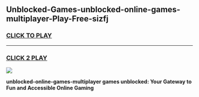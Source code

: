 
## Unblocked-Games-unblocked-online-games-multiplayer-Play-Free-sizfj
<h3>
<a href="https://premium76.site?title=unblocked-online-games-multiplayer&ref=23A">CLICK TO PLAY</a></h3>
<hr>

<h3>
<a href="https://premium76.site?title=unblocked-online-games-multiplayer&ref=23A">CLICK 2 PLAY</a>
  
</h3>

<a href="https://premium76.site?title=unblocked-online-games-multiplayer&ref=23A"><img src="https://clearcache.store/games.png"></a>


**unblocked-online-games-multiplayer games unblocked: Your Gateway to Fun and Accessible Online Gaming**
